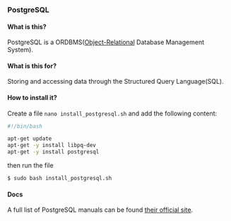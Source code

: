 ### PostgreSQL

#### What is this?

PostgreSQL is a ORDBMS([Object-Relational](https://en.wikipedia.org/wiki/Object-relational_database) Database Management System).

#### What is this for?

Storing and accessing data through the Structured Query Language(SQL).

#### How to install it?

Create a file `nano install_postgresql.sh` and add the following content:

```bash
#!/bin/bash

apt-get update
apt-get -y install libpq-dev
apt-get -y install postgresql
```

then run the file

```bash
$ sudo bash install_postgresql.sh
```

#### Docs

A full list of PostgreSQL manuals can be found [their official site](https://www.postgresql.org/docs/manuals/).
